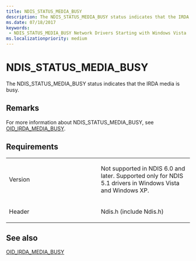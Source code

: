 ```yaml
---
title: NDIS_STATUS_MEDIA_BUSY
description: The NDIS_STATUS_MEDIA_BUSY status indicates that the IRDA media is busy.
ms.date: 07/18/2017
keywords:
 - NDIS_STATUS_MEDIA_BUSY Network Drivers Starting with Windows Vista
ms.localizationpriority: medium
---
```


# NDIS\_STATUS\_MEDIA\_BUSY


The NDIS\_STATUS\_MEDIA\_BUSY status indicates that the IRDA media is busy.

Remarks
-------

For more information about NDIS\_STATUS\_MEDIA\_BUSY, see [OID\_IRDA\_MEDIA\_BUSY](/previous-versions/windows/hardware/network/ff560284(v=vs.85)).

Requirements
------------

<table>
<colgroup>
<col width="50%" />
<col width="50%" />
</colgroup>
<tbody>
<tr class="odd">
<td><p>Version</p></td>
<td><p>Not supported in NDIS 6.0 and later. Supported only for NDIS 5.1 drivers in Windows Vista and Windows XP.</p></td>
</tr>
<tr class="even">
<td><p>Header</p></td>
<td>Ndis.h (include Ndis.h)</td>
</tr>
</tbody>
</table>

## See also


[OID\_IRDA\_MEDIA\_BUSY](/previous-versions/windows/hardware/network/ff560284(v=vs.85))

 

